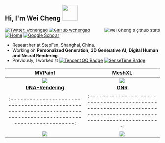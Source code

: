 
<h2> Hi, I'm Wei Cheng <img src="https://media.giphy.com/media/mGcNjsfWAjY5AEZNw6/giphy.gif" width="50"></h2>

<a href="#wchengaa-title">
  <img align="right" src="https://github-readme-stats.vercel.app/api?username=wchengad&show_icons=true&include_all_commits=true&theme=buefy&hide_border=true" alt="Wei Cheng's github stats" />
</a>


[![Twitter: wchengad](https://img.shields.io/twitter/follow/wchengad?style=social)](https://twitter.com/wchengad)
[![GitHub wchengad](https://img.shields.io/github/followers/wchengad?label=follow&style=social)](https://github.com/wchengad)
[![Home](https://img.shields.io/badge/Home%20Page-ceb15a?labelColor=ceb15a&logo=homeadvisor&logoColor=white)](https://wchengad.github.io/)
[![Google Scholar](https://img.shields.io/badge/Google%20Scholar-4285F4?logo=google-scholar&logoColor=white)](https://scholar.google.com.hk/citations?user=OC8eBkYAAAAJ&hl=en)

- Researcher at StepFun, Shanghai, China.
- Working on **Personalized Generation**, **3D Generative AI**, **Digital Human and Neural Rendering**.
- Previously, I worked at [![Tencent QQ Badge](https://img.shields.io/badge/Tencent-1EBAFC?logo=tencentqq&logoColor=fff&style=for-the-badge)](https://www.tencent.com/en-us/) [![SenseTime Badge](https://img.shields.io/badge/SeneseTime-red?logo=apachesuperset&logoColor=fff&style=for-the-badge)](https://www.sensetime.com/en).

| [**MVPaint**](https://mvpaint.github.io/) |  [**MeshXL**](https://github.com/OpenMeshLab/MeshXL) | 
| :--------------------------------------------------------------------------------------------------------------: | :--------------------------------------------------------------------------------------------------------------: |
| <image src="https://github.com/user-attachments/assets/4833026d-bde4-4cf6-9681-1904ede2f87e" />  | <image src="https://github.com/user-attachments/assets/4833026d-bde4-4cf6-9681-1904ede2f87e" />  |
| [**DNA-Rendering**](https://dna-rendering.github.io/) | [**GNR**](https://github.com/generalizable-neural-performer/gnr) |
| :--------------------------------------------------------------------------------------------------------------: | :--------------------------------------------------------------------------------------------------------------: | 
| <image src="https://github.com/user-attachments/assets/cba869f4-2c28-432d-a459-f9531b4ab08b" /> |    <image src="https://github.com/user-attachments/assets/6e776475-c5a3-42a5-8a61-e28c5bccaed5" />  |
